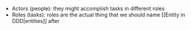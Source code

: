 - Actors (people): they might accomplish tasks in different roles
- Roles (tasks): roles are the actual thing that we should name [[Entity in DDD|entities]] after